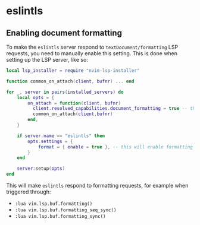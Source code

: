 # eslintls

## Enabling document formatting

To make the `eslintls` server respond to `textDocument/formatting` LSP requests, you need to manually enable this
setting. This is done when setting up the LSP server, like so:

```lua
local lsp_installer = require "nvim-lsp-installer"

function common_on_attach(client, bufnr) ... end

for _, server in pairs(installed_servers) do
    local opts = {
        on_attach = function(client, bufnr)
          client.resolved_capabilities.document_formatting = true -- this will enable formatting
          common_on_attach(client,bufnr)
        end,
    }

    if server.name == "eslintls" then
        opts.settings = {
            format = { enable = true }, -- this will enable formatting
        }
    end

    server:setup(opts)
end
```

This will make `eslintls` respond to formatting requests, for example when triggered through:

-   `:lua vim.lsp.buf.formatting()`
-   `:lua vim.lsp.buf.formatting_seq_sync()`
-   `:lua vim.lsp.buf.formatting_sync()`
